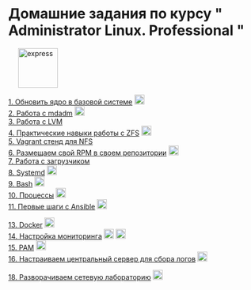# Домашние задания по курсу " Administrator Linux. Professional "
<img src="https://www.svgrepo.com/show/3968/linux.svg" height="80"  style="margin-left: 20px" alt="express">



[1. Обновить ядро в базовой системе](01_kernel_update/README.md)  <img src="https://upload.wikimedia.org/wikipedia/commons/8/8f/Kernel_Layout.svg" height="20"   alt="kernel">   
[2. Работа с mdadm](02_fs/README.md)  <img src="https://upload.wikimedia.org/wikipedia/commons/9/9b/RAID_0.svg" height="20"   alt="raid">   
[3. Работа с LVM](03_lvm/README.md)  
[4. Практические навыки работы с ZFS](04_zfs/README.md)  <img src="https://upload.wikimedia.org/wikipedia/commons/7/75/OpenZFS_logo.svg" height="20"   alt="ZFS">  
[5. Vagrant стенд для NFS](05_nfs/README.md)  
[6. Размещаем свой RPM в своем репозитории](06_rpm/README.md)    <img src="https://upload.wikimedia.org/wikipedia/commons/0/00/RPM_Logo.svg" height="20"   alt="bash">  
[7. Работа с загрузчиком](07_boot/README.md)  
[8. Systemd](08_systemd/README.md)  <img src="https://upload.wikimedia.org/wikipedia/commons/3/33/Systemd-logo.svg" height="20"   alt="Systemd">  
[9. Bash](09_bash/README.md)  <img src="https://raw.githubusercontent.com/gilbarbara/logos/master/logos/bash-icon.svg" height="20"   alt="bash">   
[10. Процессы](10_process/README.md)    <img src="https://upload.wikimedia.org/wikipedia/commons/f/f5/Noun_Project_process_icon_2519390.svg" height="20"   alt="bash">   
[11. Первые шаги с Ansible](11_ansible/README.md)    <img src="https://upload.wikimedia.org/wikipedia/commons/thumb/2/24/Ansible_logo.svg/256px-Ansible_logo.svg.png?20210414073712" height="20"   alt="Ansible_logo">    

[13. Docker](13_docker/README.md)    <img src="https://www.svgrepo.com/show/349342/docker.svg" height="20"   alt="Ansible_logo">   
[14. Настройка мониторинга](14_monitoring/README.md)    <img src="https://upload.wikimedia.org/wikipedia/commons/3/38/Prometheus_software_logo.svg" height="20"   alt="Prometheus">    <img src="https://www.vectorlogo.zone/logos/grafana/grafana-icon.svg" height="20"   alt="grafana">   
[15. PAM](15_pam/README.md)    <img src="https://surepassid.com/wp-content/uploads/2020/07/pam-400x400-300x300-1.png" height="20"   alt="PAM">    
[16. Настраиваем центральный сервер для сбора логов](16_logs/README.md)    <img src="https://img.icons8.com/external-sbts2018-outline-color-sbts2018/344/external-log-basic-ui-elements-2.2-sbts2018-outline-color-sbts2018.png" height="20"   alt="Ansible_logo">   

[18. Разворачиваем сетевую лабораторию](18_network/README.md)    <img src="https://freesvg.org/img/lukas-Redundant-network-routers-and-switches.png" height="20"   alt="Ansible_logo">   

